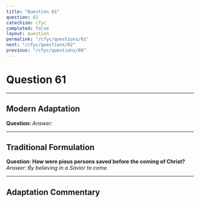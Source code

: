 ```yaml
---
title: "Question 61"
question: 61
catechism: cfyc
completed: false
layout: question
permalink: "/cfyc/questions/61"
next: "/cfyc/questions/62"
previous: "/cfyc/questions/60"
---
```

# Question 61
---
## Modern Adaptation
<strong>
    Question:
</strong>

<em>
    Answer:
</em>

---
## Traditional Formulation
<strong>
    Question: How were pious persons saved before the coming of Christ?
</strong>

<em>
    Answer: By believing in a Savior to come.
</em>

---
## Adaptation Commentary
